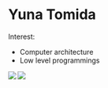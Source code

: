 # Yuna Tomida
  
Interest:
- Computer architecture
- Low level programmings
  
<img align="left" src="https://github-readme-stats.vercel.app/api?username=ytoml&count_private=true&show_icons=true&theme=dracula" />
</a>
<a href="https://github.com/anuraghazra/github-readme-stats">
  <img align="left" src="https://github-readme-stats.vercel.app/api/top-langs/?username=ytoml&hide=dockerfile,css,html&theme=dracula" />
</a>
